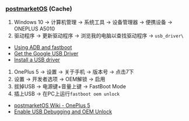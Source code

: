 ### [postmarketOS](https://postmarketos.org/) (Cache)

1. Windows 10 → 计算机管理 → 系统工具 → 设备管理器 → 便携设备 → ONEPLUS A5010
2. 驱动程序 → 更新驱动程序 → 浏览我的电脑以查找驱动程序 → `usb_driver\`

- [Using ADB and fastboot](https://wiki.lineageos.org/adb_fastboot_guide)
- [Get the Google USB Driver](https://developer.android.com/studio/run/win-usb)
- [Install a USB driver](https://developer.android.com/studio/run/oem-usb#InstallingDriver)

1. OnePlus 5 → 设置 → 关于手机 → 版本号 → 点击7下
2. 设置 → 开发者选项 → OEM解锁 → 启用
3. 拔掉USB → 电源键+音量上键 → FastBoot Mode
4. 插上USB → 在PC上运行`fastboot oem unlock`

- [postmarketOS Wiki - OnePlus 5](https://wiki.postmarketos.org/wiki/OnePlus_5_(oneplus-cheeseburger))
- [Enable USB Debugging and OEM Unlock](https://doc.e.foundation/pages/enable-usb-debugging)